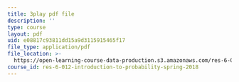 ```yaml
---
title: 3play pdf file
description: ''
type: course
layout: pdf
uid: e08817c93811dd15a9d3115915465f17
file_type: application/pdf
file_location: >-
  https://open-learning-course-data-production.s3.amazonaws.com/res-6-012-introduction-to-probability-spring-2018/e08817c93811dd15a9d3115915465f17_3kxnPEDecIA.pdf
course_id: res-6-012-introduction-to-probability-spring-2018
---
```

